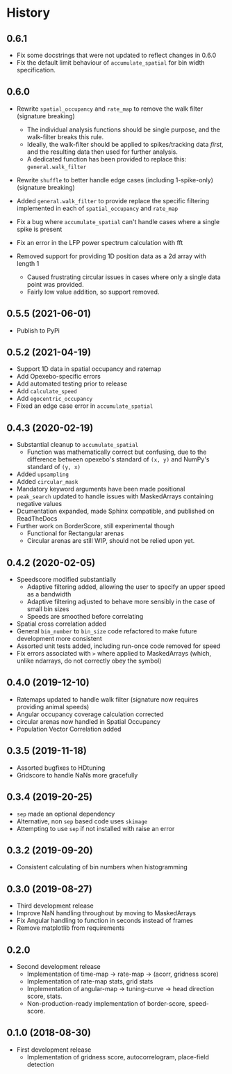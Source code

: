 # History

## 0.6.1

* Fix some docstrings that were not updated to reflect changes in 0.6.0
* Fix the default limit behaviour of `accumulate_spatial` for bin width specification.


## 0.6.0

* Rewrite `spatial_occupancy` and `rate_map` to remove the walk filter (signature breaking)
  * The individual analysis functions should be single purpose, and the walk-filter breaks this rule.
  * Ideally, the walk-filter should be applied to spikes/tracking data _first_, and the resulting data then used for further analysis. 
  * A dedicated function has been provided to replace this: `general.walk_filter`
* Rewrite `shuffle` to better handle edge cases (including 1-spike-only) (signature breaking)
* Added `general.walk_filter` to provide replace the specific filtering implemented in each of `spatial_occupancy` and `rate_map`

* Fix a bug where `accumulate_spatial` can't handle cases where a single spike is present
* Fix an error in the LFP power spectrum calculation with fft
* Removed support for providing 1D position data as a 2d array with length 1
  * Caused frustrating circular issues in cases where only a single data point was provided.
  * Fairly low value addition, so support removed.



## 0.5.5 (2021-06-01)

* Publish to PyPi


## 0.5.2 (2021-04-19)

* Support 1D data in spatial occupancy and ratemap
* Add Opexebo-specific errors
* Add automated testing prior to release
* Add `calculate_speed`
* Add `egocentric_occupancy`
* Fixed an edge case error in `accumulate_spatial`


## 0.4.3 (2020-02-19)

* Substantial cleanup to `accumulate_spatial`
  - Function was mathematically correct but confusing, due to the difference between opexebo's standard of `(x, y)` and NumPy's standard of `(y, x)`
* Added `upsampling`
* Added `circular_mask`
* Mandatory keyword arguments have been made positional
* `peak_search` updated to handle issues with MaskedArrays containing negative values
* Dcumentation expanded, made Sphinx compatible, and published on ReadTheDocs
* Further work on BorderScore, still experimental though
  - Functional for Rectangular arenas
  - Circular arenas are still WIP, should not be relied upon yet.


## 0.4.2 (2020-02-05)

* Speedscore modified substantially
  - Adaptive filtering added, allowing the user to specify an upper speed as a bandwidth
  - Adaptive filtering adjusted to behave more sensibly in the case of small bin sizes
  - Speeds are smoothed before correlating
* Spatial cross correlation added
* General `bin_number` to `bin_size` code refactored to make future development more consistent
* Assorted unit tests added, including run-once code removed for speed
* Fix errors associated with `>` where applied to MaskedArrays (which, unlike ndarrays, do not correctly obey  the symbol)


## 0.4.0 (2019-12-10)

* Ratemaps updated to handle walk filter (signature now requires providing animal speeds)
* Angular occupancy coverage calculation corrected
* circular arenas now handled in Spatial Occupancy
* Population Vector Correlation added


## 0.3.5 (2019-11-18)

* Assorted bugfixes to HDtuning
* Gridscore to handle NaNs more gracefully


## 0.3.4 (2019-20-25)

* `sep` made an optional dependency
* Alternative, non `sep` based code uses `skimage`
* Attempting to use `sep` if not installed with raise an error


## 0.3.2 (2019-09-20)

* Consistent calculating of bin numbers when histogramming


## 0.3.0 (2019-08-27)

* Third development release
* Improve NaN handling throughout by moving to MaskedArrays
* Fix Angular handling to function in seconds instead of frames
* Remove matplotlib from requirements


## 0.2.0 

* Second development release
  - Implementation of time-map -> rate-map -> (acorr, gridness score)
  - Implementation of rate-map stats, grid stats
  - Implementation of angular-map -> tuning-curve -> head direction score, stats.
  - Non-production-ready implementation of border-score, speed-score. 


## 0.1.0 (2018-08-30)

* First development release
  - Implementation of gridness score, autocorrelogram, place-field detection
